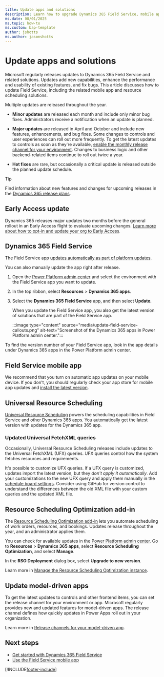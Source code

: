 ```yaml
---
title: Update apps and solutions
description: Learn how to upgrade Dynamics 365 Field Service, mobile apps, and related solutions.
ms.date: 08/01/2025
ms.topic: how-to
ms.custom: bap-template
author: jshotts
ms.author: jasonshotts
---
```


# Update apps and solutions

Microsoft regularly releases updates to Dynamics 365 Field Service and related solutions. Updates add new capabilities, enhance the performance and usability of existing features, and fix bugs. This article discusses how to update Field Service, including the related mobile app and resource scheduling solutions.

Multiple updates are released throughout the year.

- **Minor updates** are released each month and include only minor bug fixes. Administrators receive a notification when an update is planned.

- **Major updates** are released in April and October and include new features, enhancements, and bug fixes. Some changes to controls and user experiences can roll out more frequently. To get the latest updates to controls as soon as they're available, [enable the monthly release channel for your environment](#update-model-driven-apps). Changes to business logic and other backend-related items continue to roll out twice a year.

- **Hot fixes** are rare, but occasionally a critical update is released outside the planned update schedule.

> [!TIP]
> Find information about new features and changes for upcoming releases in the [Dynamics 365 release plans](/dynamics365/release-plans/).

## Early Access update

Dynamics 365 releases major updates two months before the general rollout in an Early Access flight to evaluate upcoming changes. [Learn more about how to opt-in and update your org to Early Access](/power-platform/admin/opt-in-early-access-updates).

## Dynamics 365 Field Service

The Field Service app [updates automatically as part of platform updates](/power-platform/admin/general-availability-deployment).

You can also manually update the app right after release.

1. Open the [Power Platform admin center](https://admin.powerplatform.microsoft.com/environments) and select the environment with the Field Service app you want to update.

1. In the top ribbon, select **Resources** > **Dynamics 365 apps**.

1. Select the **Dynamics 365 Field Service** app, and then select **Update**.

    When you update the Field Service app, you also get the latest version of solutions that are part of the Field Service app.

    :::image type="content" source="media/update-field-service-callouts.png" alt-text="Screenshot of the Dynamics 365 apps in Power Platform admin center.":::

To find the version number of your Field Service app, look in the app details under Dynamics 365 apps in the Power Platform admin center.

## Field Service mobile app

We recommend that you turn on automatic app updates on your mobile device. If you don't, you should regularly check your app store for mobile app updates and [install the latest version](mobile/overview.md).

## Universal Resource Scheduling

[Universal Resource Scheduling](universal-resource-scheduling-for-field-service.md) powers the scheduling capabilities in Field Service and other Dynamics 365 apps. You automatically get the latest version with updates for the Dynamics 365 app.

### Updated Universal FetchXML queries

Occasionally, Universal Resource Scheduling releases include updates to the Universal FetchXML (UFX) queries. UFX queries control how the system fetches resources and requirements.

It's possible to customize UFX queries. If a UFX query is customized, updates import the latest version, but they *don't apply it automatically*. Add your customizations to the new UFX query and apply them manually in the [schedule board settings](schedule-board-tab-settings.md). Consider using GitHub for version control to understand the differences between the old XML file with your custom queries and the updated XML file.

## Resource Scheduling Optimization add-in

The [Resource Scheduling Optimization add-in](rso-overview.md) lets you automate scheduling of work orders, resources, and bookings. Updates release throughout the year, and an administrator applies them.

You can check for available updates in the [Power Platform admin center](https://admin.powerplatform.microsoft.com/). Go to **Resources** > **Dynamics 365 apps**, select **Resource Scheduling Optimization**, and select **Manage**.

In the **RSO Deployment** dialog box, select **Upgrade to new version**.

Learn more in [Manage the Resource Scheduling Optimization instance](rso-deployment.md#manage-the-resource-scheduling-optimization-instance).

## Update model-driven apps

To get the latest updates to controls and other frontend items, you can set the release channel for your environment or app. Microsoft regularly provides new and updated features for model-driven apps. The release channel defines how quickly updates in Power Apps roll out in your organization.

Learn more in [Release channels for your model-driven app](/power-apps/maker/model-driven-apps/channel-overview).

## Next steps

- [Get started with Dynamics 365 Field Service](field-service-get-started.md)
- [Use the Field Service mobile app](mobile/overview.md)

[!INCLUDE[footer-include](../includes/footer-banner.md)]
